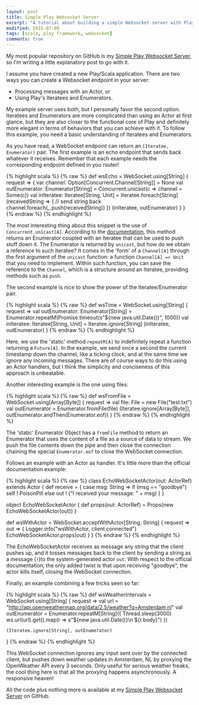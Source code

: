 ```yaml
---
layout: post
title: Simple Play Websocket Server
excerpt: "A tutorial about building a simple Websocket server with Play Framework."
modified: 2015-07-09
tags: [scala, play framework, websocket]
comments: true
---
```


My most popular repository on GitHub is my [Simple Play Websocket Server](https://github.com/ticofab/simple-play-websocket-server), so I'm writing a little explanatory post to go with it.

I assume you have created a new Play/Scala application. There are two ways you can create a Websocket endpoint in your server:

* Processing messages with an Actor, or
* Using Play's Iteratees and Enumerators.

My example server uses both, but I personally favor the second option. Iteratees and Enumerators are more complicated than using an Actor at first glance, but they are also closer to the functional core of Play and definitely more elegant in terms of behaviors that you can achieve with it. To follow this example, you need a basic understanding of Iteratees and Enumerators.

As you have read, a WebSocket endpoint can return an `(Iteratee, Enumerator)` pair. The first example is an echo endpoint that sends back whatever it receives. Remember that each example needs the corresponding endpoint defined in you router!

{% highlight scala %}
{% raw %}
def wsEcho = WebSocket.using[String] {
  request => {
    var channel: Option[Concurrent.Channel[String]] = None
    val outEnumerator: Enumerator[String] = Concurrent.unicast(c => channel = Some(c))
    val inIteratee: Iteratee[String, Unit] = Iteratee.foreach[String](receivedString => {
      // send string back
      channel.foreach(_.push(receivedString))
    })
    (inIteratee, outEnumerator)
  }
}
{% endraw %}
{% endhighlight %}

The most interesting thing about this snippet is the use of `Concurrent.unicast[A]`. According to the [documentation](https://www.playframework.com/documentation/2.4.x/api/scala/index.html#play.api.libs.iteratee.Concurrent$), this method returns an Enumerator coupled with an Iteratee that can be used to push stuff down it. The Enumerator is returned by `unicast`, but how do we obtain a reference to such Iteratee? It comes in the 'form' of a `Channel[A]` through the first argument of the `unicast` function: a function `Channel[A] => Unit` that you need to implement. Within such function, you can save the reference to the `Channel`, which is a structure around an Iteratee, providing methods such as `push`.

The second example is nice to show the power of the Iteratee/Enumerator pair.

{% highlight scala %}
{% raw %}
def wsTime = WebSocket.using[String] {
  request =>
    val outEnumerator: Enumerator[String] = Enumerator.repeatM(Promise.timeout(s"${new java.util.Date()}", 1000))
    val inIteratee: Iteratee[String, Unit] = Iteratee.ignore[String]
    (inIteratee, outEnumerator)
}
{% endraw %}
{% endhighlight %}

Here, we use the 'static' method `repeatM[A]` to indefinitely repeat a function returning a `Future[A]`. In the example, we send once a second the current timestamp down the channel, like a ticking clock, and at the same time we ignore any incoming messages. There are of course ways to do this using an Actor handlers, but I think the simplicity and conciseness of this approach is unbeatable.

Another interesting example is the one using files:

{% highlight scala %}
{% raw %}
def wsFromFile = WebSocket.using[Array[Byte]] {
  request =>
    val file: File = new File("test.txt")
    val outEnumerator = Enumerator.fromFile(file)
    (Iteratee.ignore[Array[Byte]], outEnumerator.andThen(Enumerator.eof))
}
{% endraw %}
{% endhighlight %}

The 'static' Enumerator Object has a `fromFile` method to return an Enumerator that uses the content of a file as a source of data to stream. We push the file contents down the pipe and then close the connection chaining the special `Enumerator.eof` to close the WebSocket connection.

Follows an example with an Actor as handler. It's little more than the official documentation example:

{% highlight scala %}
{% raw %}
class EchoWebSocketActor(out: ActorRef) extends Actor {
  def receive = {
    case msg: String =>
      if (msg == "goodbye") self ! PoisonPill
      else out ! ("I received your message: " + msg)
  }
}

object EchoWebSocketActor {
  def props(out: ActorRef) = Props(new EchoWebSocketActor(out))
}

def wsWithActor = WebSocket.acceptWithActor[String, String] {
  request =>
    out => {
      Logger.info("wsWithActor, client connected")
      EchoWebSocketActor.props(out)
    }
}
{% endraw %}
{% endhighlight %}

The EchoWebSocketActor receives as message any string that the client pushes up, and it tosses messages back to the client by sending a string as a message (`!`)to the system-generated actor `out`. With respect to the official documentation, the only added twist is that upon receiving "goodbye", the actor kills itself, closing the WebSocket connection.

Finally, an example combining a few tricks seen so far:

{% highlight scala %}
{% raw %}
def wsWeatherIntervals = WebSocket.using[String] {
  request =>
    val url = "http://api.openweathermap.org/data/2.5/weather?q=Amsterdam,nl"
    val outEnumerator = Enumerator.repeatM[String]({
      Thread.sleep(3000)
      ws.url(url).get().map(r => s"${new java.util.Date()}\n ${r.body}")
    })

    (Iteratee.ignore[String], outEnumerator)
}
{% endraw %}
{% endhighlight %}

This WebSocket connection ignores any input sent over by the connected client, but pushes down weather updates in Amsterdam, NL by proxying the OpenWeather API every 3 seconds. Only useful for serious weather freaks, the cool thing here is that all the proxying happens asynchronously. A responsive heaven!

All the code plus nothing more is available at my [Simple Play Websocket Server](https://github.com/ticofab/simple-play-websocket-server) on GitHub.
